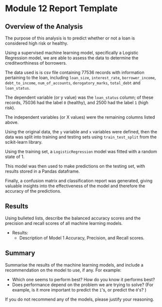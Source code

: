 # Module 12 Report Template

## Overview of the Analysis

The purpose of this analysis is to predict whether or not a loan is considered high risk or healthy.

Using a supervised machine learning model, specifically a Logistic Regression model, we are able to assess the data to determine the creditworthiness of borrowers.

The data used is is csv file containing 77536 records with information pertaining to the loan, including `loan_size`, `interest_rate`, `borrower_income`, `debt_to_income`, `num_of_accounts`, `derogatory_marks`, `total_debt` and `loan_status`. 

The dependent variable (or y value) was the `loan_status` column; of these records, 75036 had the label `0` (healthy), and 2500 had the label `1` (high risk).

The independent variables (or X values) were the remaining columns listed above.

Using the original data, the `y` variable and `x` variables were defined, then the data was split into training and testing sets using `train_test_split` from the scikit-learn library.

Using the training set, a `LogisticRegression` model was fitted with a random state of 1.

This model was then used to make predictions on the testing set, with results stored in a Pandas dataframe.

Finally, a confusion matrix and classification report was generated, giving valuable insights into the effectiveness of the model and therefore the accuracy of the predictions.


## Results

Using bulleted lists, describe the balanced accuracy scores and the precision and recall scores of all machine learning models.

* Results:
  * Description of Model 1 Accuracy, Precision, and Recall scores.


## Summary

Summarise the results of the machine learning models, and include a recommendation on the model to use, if any. For example:
* Which one seems to perform best? How do you know it performs best?
* Does performance depend on the problem we are trying to solve? (For example, is it more important to predict the `1`'s, or predict the `0`'s? )

If you do not recommend any of the models, please justify your reasoning.
